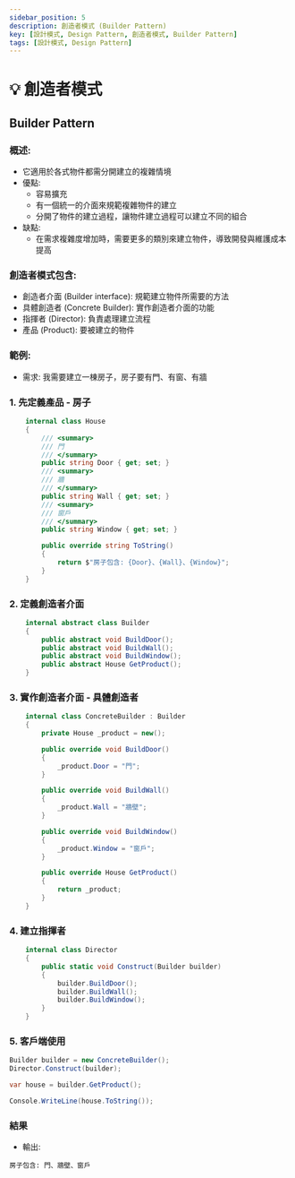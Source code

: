 ```yaml
---
sidebar_position: 5
description: 創造者模式 (Builder Pattern) 
key: [設計模式, Design Pattern, 創造者模式, Builder Pattern]
tags: [設計模式, Design Pattern]
---
```


# 💡 創造者模式
## Builder Pattern
### 概述:

- 它適用於各式物件都需分開建立的複雜情境
- 優點:
  - 容易擴充
  - 有一個統一的介面來規範複雜物件的建立
  - 分開了物件的建立過程，讓物件建立過程可以建立不同的組合
- 缺點:
  - 在需求複雜度增加時，需要更多的類別來建立物件，導致開發與維護成本提高

### 創造者模式包含:

- 創造者介面 (Builder interface): 規範建立物件所需要的方法
- 具體創造者 (Concrete Builder): 實作創造者介面的功能
- 指揮者 (Director): 負責處理建立流程
- 產品 (Product): 要被建立的物件

### 範例:

- 需求: 我需要建立一棟房子，房子要有門、有窗、有牆

### 1. 先定義產品 - 房子

```csharp
    internal class House
    {
        /// <summary>
        /// 門
        /// </summary>
        public string Door { get; set; }
        /// <summary>
        /// 牆
        /// </summary>
        public string Wall { get; set; }
        /// <summary>
        /// 窗戶
        /// </summary>
        public string Window { get; set; }

        public override string ToString()
        {
            return $"房子包含: {Door}、{Wall}、{Window}";
        }
    }
```

### 2. 定義創造者介面

```csharp
    internal abstract class Builder
    {
        public abstract void BuildDoor();
        public abstract void BuildWall();
        public abstract void BuildWindow();
        public abstract House GetProduct();
    }
```

### 3. 實作創造者介面 - 具體創造者

```csharp
    internal class ConcreteBuilder : Builder
    {
        private House _product = new();

        public override void BuildDoor()
        {
            _product.Door = "門";
        }

        public override void BuildWall()
        {
            _product.Wall = "牆壁";
        }

        public override void BuildWindow()
        {
            _product.Window = "窗戶";
        }

        public override House GetProduct()
        {
            return _product;
        }
    }
```

### 4. 建立指揮者

```csharp
    internal class Director
    {
        public static void Construct(Builder builder)
        {
            builder.BuildDoor();
            builder.BuildWall();
            builder.BuildWindow();
        }
    }
```

### 5. 客戶端使用

```csharp
Builder builder = new ConcreteBuilder();
Director.Construct(builder);

var house = builder.GetProduct();

Console.WriteLine(house.ToString());
```

### 結果

- 輸出:

```text
房子包含: 門、牆壁、窗戶
```
